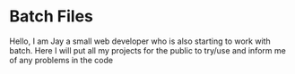 # Batch Files
Hello, I am Jay a small web developer who is also starting to work with batch. Here I will put all my projects for the public to try/use and inform me of any problems in the code
